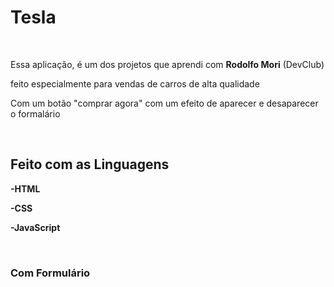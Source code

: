 <h1>Tesla</h1>
<br>
<p>Essa aplicação, é um dos projetos que aprendi com <b>Rodolfo Mori</b> (DevClub)<p>
<p>feito especialmente para vendas de carros de alta qualidade</p>
<p>Com um botão "comprar agora" com um efeito de aparecer e desaparecer o formalário</p>
<br>
<h2>Feito  com as Linguagens</h2>
<p><b>-HTML</b></p>
<p><b>-CSS</b></p>
<p><b>-JavaScript</b></p>
<br>

<h3>Com Formulário</h3>
